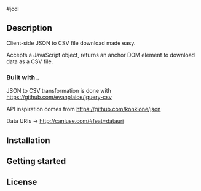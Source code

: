 #jcdl
## Description
Client-side JSON to CSV file download made easy.

Accepts a JavaScript object, returns an anchor DOM element to download data as a CSV file.

### Built with..
JSON to CSV transformation is done with https://github.com/evanplaice/jquery-csv

API inspiration comes from https://github.com/konklone/json

Data URIs -> http://caniuse.com/#feat=datauri

## Installation

## Getting started

## License